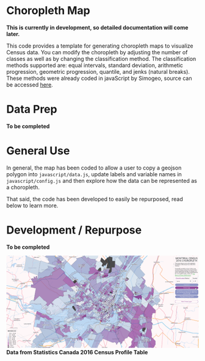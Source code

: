 # Choropleth Map

**This is currently in development, so detailed documentation will come later.**

This code provides a template for generating choropleth maps to visualize Census data. You can modify the choropleth by adjusting the number of classes as well as by changing the classification method. The classification methods supported are: equal intervals, standard deviation, arithmetic progression, geometric progression, quantile, and jenks (natural breaks). These methods were already coded in javaScript by Simogeo, source can be accessed [here](https://github.com/simogeo/geostats).

# Data Prep

**To be completed**

# General Use

In general, the map has been coded to allow a user to copy a geojson polygon into `javascript/data.js`, update labels and variable names in `javascript/config.js` and then explore how the data can be represented as a choropleth.

That said, the code has been developed to easily be repurposed, read below to learn more.

# Development / Repurpose

**To be completed**

![Example of output](choropleth.gif)
**Data from Statistics Canada 2016 Census Profile Table**